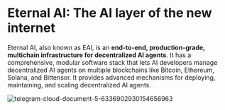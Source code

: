 # Eternal AI: The AI layer of the new internet

Eternal AI, also known as EAI, is an **end-to-end, production-grade, multichain infrastructure for decentralized AI agents**. It has a comprehensive, modular software stack that lets AI developers manage decentralized AI agents on multiple blockchains like Bitcoin, Ethereum, Solana, and Bittensor. It provides advanced mechanisms for deploying, maintaining, and scaling decentralized AI agents.

![telegram-cloud-document-5-6336902930154656963](https://github.com/user-attachments/assets/9f1e7e20-3dd9-4752-9c0c-7018017ed1e8)
